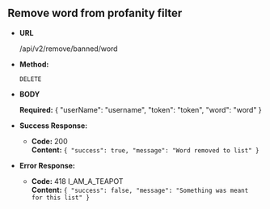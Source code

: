 **Remove word from profanity filter**
----

* **URL**

  /api/v2/remove/banned/word

* **Method:**

  `DELETE`
  
*  **BODY**

   **Required:**
   {
   	"userName": "username",
   	"token": "token",
   	"word": "word"
   }

* **Success Response:**

  * **Code:** 200 <br />
    **Content:** `{
                      "success": true,
                      "message": "Word removed to list"
                  }`
 
* **Error Response:**

  * **Code:** 418 I_AM_A_TEAPOT <br/>
    **Content:** `{
                      "success": false,
                      "message": "Something was meant for this list"
                  }`
